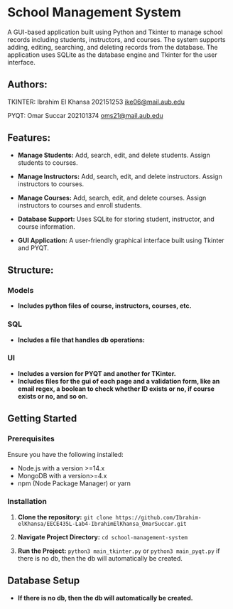 # School Management System

A GUI-based application built using Python and Tkinter to manage school records including students, instructors, and courses. The system supports adding, editing, searching, and deleting records from the database. The application uses SQLite as the database engine and Tkinter for the user interface.

## Authors:

TKINTER: Ibrahim El Khansa 202151253 ike06@mail.aub.edu

PYQT: Omar Succar 202101374 oms21@mail.aub.edu

## Features:

- **Manage Students:**
  Add, search, edit, and delete students. Assign students to courses.

- **Manage Instructors:**
  Add, search, edit, and delete instructors. Assign instructors to courses.
 
- **Manage Courses:**
  Add, search, edit, and delete courses. Assign instructors to courses and enroll students.
  
- **Database Support:**
  Uses SQLite for storing student, instructor, and course information.
  
- **GUI Application:**
 A user-friendly graphical interface built using Tkinter and PYQT.


## Structure:

### Models
- **Includes python files of course, instructors, courses, etc.**

### SQL
- **Includes a file that handles db operations:**

### UI
- **Includes a version for PYQT and another for TKinter.**
- **Includes files for the gui of each page and a validation form, like an email regex, a boolean to check whether ID exists or no, if course exists or no, and so on.**

## Getting Started

### Prerequisites
Ensure you have the following installed:

- Node.js with a version >=14.x
- MongoDB with a version>=4.x
- npm (Node Package Manager) or yarn

### Installation

1. **Clone the repository:**
```git clone https://github.com/Ibrahim-elKhansa/EECE435L-Lab4-IbrahimElKhansa_OmarSuccar.git```

2. **Navigate Project Directory:**
```cd school-management-system```

3. **Run the Project:**
```python3 main_tkinter.py``` or
```python3 main_pyqt.py```
if there is no db, then the db will automatically be created.

## Database Setup

- **If there is no db, then the db will automatically be created.**




